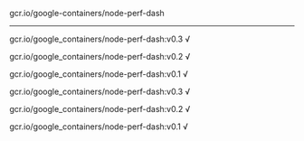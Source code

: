 gcr.io/google-containers/node-perf-dash 

----
gcr.io/google_containers/node-perf-dash:v0.3 √

gcr.io/google_containers/node-perf-dash:v0.2 √

gcr.io/google_containers/node-perf-dash:v0.1 √

gcr.io/google_containers/node-perf-dash:v0.3 √

gcr.io/google_containers/node-perf-dash:v0.2 √

gcr.io/google_containers/node-perf-dash:v0.1 √

